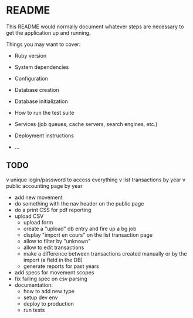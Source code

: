 # README

This README would normally document whatever steps are necessary to get the
application up and running.

Things you may want to cover:

* Ruby version

* System dependencies

* Configuration

* Database creation

* Database initialization

* How to run the test suite

* Services (job queues, cache servers, search engines, etc.)

* Deployment instructions

* ...

## TODO

v unique login/password to access everything
v list transactions by year
v public accounting page by year
- add new movement
- do something with the nav header on the public page
- do a print CSS for pdf reporting
- upload CSV
  - upload form
  - create a "upload" db entry and fire up a bg job
  - display "import en cours" on the list transaction page
  - allow to filter by "unknown"
  - allow to edit transactions
  - make a difference between transactions created manually or by the import (a field in the DB)
  - generate reports for past years
- add specs for movement scopes
- fix failing spec on csv parsing
- documentation:
  - how to add new type
  - setup dev env
  - deploy to production
  - run tests
